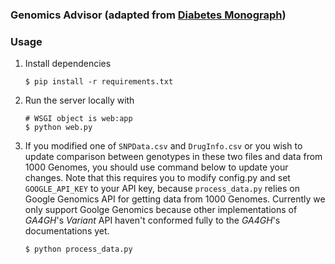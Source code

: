 ### Genomics Advisor (adapted from [Diabetes Monograph](https://github.com/smart-on-fhir/diabetes-monograph-app))
### Usage
1. Install dependencies

	```
	$ pip install -r requirements.txt
	```

2. Run the server locally with

	```
	# WSGI object is web:app
	$ python web.py
	```
3. If you modified one of `SNPData.csv` and `DrugInfo.csv` or you wish to update comparison between genotypes in these two files and data from 1000 Genomes, you should use command below to update your changes. Note that this requires you to modify config.py and set `GOOGLE_API_KEY` to your API key, because `process_data.py` relies on Google Genomics API for getting data from 1000 Genomes. Currently we only support Goolge Genomics because other implementations of *GA4GH*'s *Variant* API haven't conformed fully to the *GA4GH*'s documentations yet.
	
	```
	$ python process_data.py
	```
